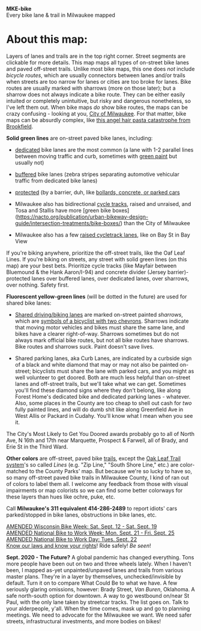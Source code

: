 **MKE-bike**  
Every bike lane & trail in Milwaukee mapped

# **About this map:**  
Layers of lanes and trails are in the top right corner. Street segments are clickable for more details. This map maps all types of on-street bike lanes and paved off-street trails. Unlike most bike maps, this one does *not* include *bicycle routes*, which are usually connectors between lanes and/or trails when streets are too narrow for lanes or cities are too broke for lanes. Bike routes are usually marked with sharrows (more on those later); but a sharrow does not always indicate a bike route. They can be either easily intuited or completely unintuitive, but risky and dangerous nonetheless, so I've left them out. When bike maps *do* show bike routes, the maps can be crazy confusing - looking at you, [City of Milwaukee](https://city.milwaukee.gov/mpw/infrastructure/MilwaukeebyBike/maps). For that matter, bike maps can be absurdly complex, like [this angel hair pasta catastrophe from Brookfield](https://www.ci.brookfield.wi.us/DocumentCenter/View/1362/pedestrian_bike_path_map?bidId=). 

**Solid green lines** are on-street paved bike lanes, including:  

* [dedicated](https://city.milwaukee.gov/mpw/infrastructure/Milwaukee-by-Bike/Bike-Facilities/Bike-Lanes.htm) bike lanes are the most common (a lane with 1-2 parallel lines between moving traffic and curb, sometimes with [green paint](https://city.milwaukee.gov/mpw/infrastructure/Milwaukee-by-Bike/Bike-Facilities/Green-Bike-Lanes.htm) but usually not)

* [buffered](https://city.milwaukee.gov/mpw/infrastructure/Milwaukee-by-Bike/Bike-Facilities/Buffered-Bike-Lanes.htm) bike lanes (zebra stripes separating automotive vehicular traffic from dedicated bike lanes)  

* [protected](https://city.milwaukee.gov/ImageLibrary/Groups/cityBikePed/2018-Images/Locust_North_Newsletter_STAFF_APPROVED_FINAL_11_14_2018.pdf) (by a barrier, duh, like [bollards, concrete, or parked cars](https://nacto.org/publication/urban-bikeway-design-guide/cycle-tracks/one-way-protected-cycle-tracks/)

* Milwaukee also has bidirectional [cycle tracks](https://nacto.org/publication/urban-bikeway-design-guide/cycle-tracks/raised-cycle-tracks/), raised and unraised, and Tosa and Stallis have more [green bike boxes]
(https://nacto.org/publication/urban-bikeway-design-guide/intersection-treatments/bike-boxes/) than the City of Milwaukee

* Milwaukee also has a few [raised cycletrack lanes](https://nacto.org/publication/urban-bikeway-design-guide/cycle-tracks/raised-cycle-tracks/), like on Bay St in Bay View

If you're biking anywhere, prioritize the off-street trails, like the Oaf Leaf Lines. If you're biking on streets, any street with solid green lines (on this map) are your best bets. Prioritize cycle tracks (like Mayfair between Bluemound & the Hank Aaron/I-94) and concrete divider (Jersey barrier)-protected lanes over buffered lanes, over dedicated lanes, over sharrows, over nothing. Safety first.

**Fluorescent yellow-green lines** (will be dotted in the future) are used for shared bike lanes:

* [Shared driving/biking lanes](https://city.milwaukee.gov/mpw/infrastructure/Milwaukee-by-Bike/Bike-Facilities/Shared-Lane-Markings.htm) are marked on-street painted *sharrows*, which are [symbols of a bicyclist with two chevrons](https://www.bicycling.com/news/a20044419/what-are-sharrows-used-for/). Sharrows indicate that moving motor vehicles and bikes must share the same lane, and bikes have a clearer right-of-way. Sharrows sometimes but do not always mark official bike routes, but not all bike routes have sharrows. Bike routes and sharrows suck. Paint doesn't save lives.

* Shared parking lanes, aka Curb Lanes, are indicated by a curbside sign of a black and white diamond that may or may not also be painted on-street; bicyclists must share the lane with parked cars, and you might as well volunteer to get doored. Both are much less helpful than on-street lanes and off-street trails, but we'll take what we can get. Sometimes you'll find these diamond signs where they don't belong, like along Forest Home's dedicated bike and dedicated parking lanes - whatever. Also, some places in the County are too cheap to shell out cash for *two* fully painted lines, and will do dumb shit like along Greenfield Ave in West Allis or Packard in Cudahy. You'll know what I mean when you see it.

The City's Most Likely to Get You Doored awards probably go to all of North Ave, N 16th and 17th near Marquette, Prospect & Farwell, all of Brady, and Erie St in the Third Ward. 

**Other colors** are off-street, paved bike [trails](https://city.milwaukee.gov/mpw/infrastructure/Milwaukee-by-Bike/Bike-Facilities/Trails.htm), except the [Oak Leaf Trail system](https://county.milwaukee.gov/County-Files/Parks-Department/Photo-Gallery/Explore/Trails/OLT-System-map-0619.pdf)'s so called *Lines* (e.g. "Zip Line," "South Shore Line," etc.) are color-matched to the County Parks' map. But because we're so lucky to have so, so many off-street paved bike trails in Milwaukee County, I kind of ran out of colors to label them all. I welcome any feedback from those with visual impairments or map colorists so we can find some better colorways for these layers than hues like ochre, puke, etc.

Call **Milwaukee's 311 equivalent 414-286-2489** to report idiots' cars parked/stopped in bike lanes, obstructions in bike lanes, etc.

[AMENDED Wisconsin Bike Week: Sat. Sept. 12 - Sat. Sept. 19](https://sites.google.com/wisconsinbikefed.org/bikeweek/home)  
[AMENDED National Bike to Work Week: Mon. Sept. 21 - Fri. Sept. 25  
AMENDED National Bike to Work Day: Tues. Sept. 22](https://bikeleague.org/bikemonth)  
[Know our laws and know your rights](https://reddit.com/r/MiltownBiking/comments/f9gnh9/know_your_laws/)! Ride safely! *Be seen*!

**Sept. 2020 - The Future?** A global pandemic has changed everything. Tons more people have been out on two and three wheels lately. When I haven't been, I mapped as-yet unpainted/unpaved lanes and trails from various master plans. They're in a layer by themselves, unchecked/invisible by default. Turn it on to compare What Could Be to what we have. A few seriously glaring omissions, however: Brady Street, *Van Buren*, Oklahoma. A safe north-south option for downtown. A way to go westbound on/near St Paul, with the only lane taken by streetcar tracks. The list goes on. Talk to your alderpeople, y'all. When the time comes, mask up and go to planning meetings. We need to advocate for the Milwaukee we want. We need safer streets, infrastructural investments, and more bodies on bikes!
